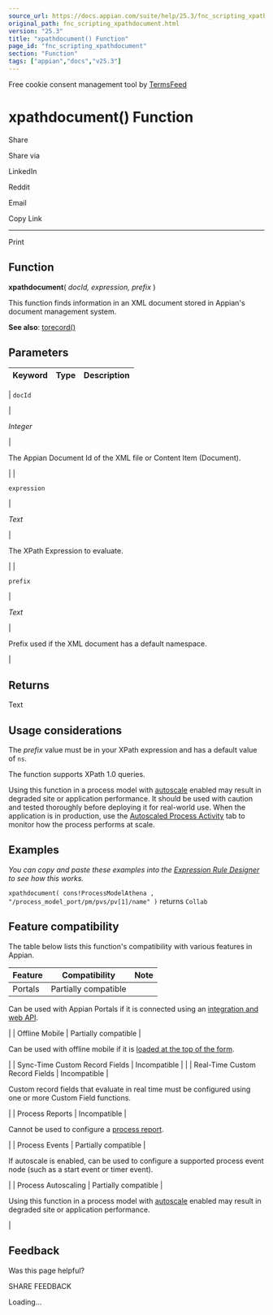 ```yaml
---
source_url: https://docs.appian.com/suite/help/25.3/fnc_scripting_xpathdocument.html
original_path: fnc_scripting_xpathdocument.html
version: "25.3"
title: "xpathdocument() Function"
page_id: "fnc_scripting_xpathdocument"
section: "Function"
tags: ["appian","docs","v25.3"]
---
```



Free cookie consent management tool by [TermsFeed](https://www.termsfeed.com/)

# xpathdocument() Function

Share

Share via

LinkedIn

Reddit

Email

Copy Link

* * *

Print

## Function

**xpathdocument**( _docId, expression, prefix_ )

This function finds information in an XML document stored in Appian's document management system.

**See also**: [torecord()](fnc_scripting_torecord.html)

## Parameters

| Keyword | Type | Description |
| --- | --- | --- |
|
`docId`

 |

_Integer_

 |

The Appian Document Id of the XML file or Content Item (Document).

 |
|

`expression`

 |

_Text_

 |

The XPath Expression to evaluate.

 |
|

`prefix`

 |

_Text_

 |

Prefix used if the XML document has a default namespace.

 |

## Returns

Text

## Usage considerations

The _prefix_ value must be in your XPath expression and has a default value of `ns`.

The function supports XPath 1.0 queries.

Using this function in a process model with [autoscale](autoscale-processes.html) enabled may result in degraded site or application performance. It should be used with caution and tested thoroughly before deploying it for real-world use. When the application is in production, use the [Autoscaled Process Activity](monitoring-autoscaled-processes.html) tab to monitor how the process performs at scale.

## Examples

_You can copy and paste these examples into the [Expression Rule Designer](Expression_Rules.html) to see how this works._

`xpathdocument( cons!ProcessModelAthena , "/process_model_port/pm/pvs/pv[1]/name" )` returns `Collab`

## Feature compatibility

The table below lists this function's compatibility with various features in Appian.

| Feature | Compatibility | Note |
| --- | --- | --- |
| Portals | Partially compatible |
Can be used with Appian Portals if it is connected using an [integration and web API](portals-design.html#using-partially-compatible-functions-and-objects-in-a-portal).

 |
| Offline Mobile | Partially compatible |

Can be used with offline mobile if it is [loaded at the top of the form](offline-mobile-design-best-practices.html#working-with-partially-compatible-functions).

 |
| Sync-Time Custom Record Fields | Incompatible |  |
| Real-Time Custom Record Fields | Incompatible |

Custom record fields that evaluate in real time must be configured using one or more Custom Field functions.

 |
| Process Reports | Incompatible |

Cannot be used to configure a [process report](Process_Reports.html).

 |
| Process Events | Partially compatible |

If autoscale is enabled, can be used to configure a supported process event node (such as a start event or timer event).

 |
| Process Autoscaling | Partially compatible |

Using this function in a process model with [autoscale](autoscale-processes.html) enabled may result in degraded site or application performance.

 |

## Feedback

Was this page helpful?

SHARE FEEDBACK

Loading...